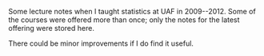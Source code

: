 Some lecture notes when I taught statistics at UAF in 2009--2012.
Some of the courses were offered more than once;
only the notes for the latest offering were stored here.

There could be minor improvements if I do find it useful.

